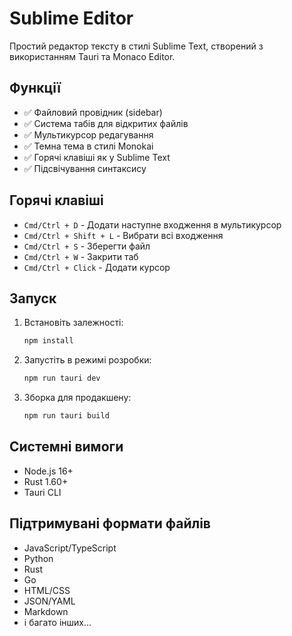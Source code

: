 # Sublime Editor

Простий редактор тексту в стилі Sublime Text, створений з використанням Tauri та Monaco Editor.

## Функції

- ✅ Файловий провідник (sidebar)
- ✅ Система табів для відкритих файлів
- ✅ Мультикурсор редагування
- ✅ Темна тема в стилі Monokai
- ✅ Горячі клавіші як у Sublime Text
- ✅ Підсвічування синтаксису

## Горячі клавіші

- `Cmd/Ctrl + D` - Додати наступне входження в мультикурсор
- `Cmd/Ctrl + Shift + L` - Вибрати всі входження
- `Cmd/Ctrl + S` - Зберегти файл
- `Cmd/Ctrl + W` - Закрити таб
- `Cmd/Ctrl + Click` - Додати курсор

## Запуск

1. Встановіть залежності:
   ```bash
   npm install
   ```

2. Запустіть в режимі розробки:
   ```bash
   npm run tauri dev
   ```

3. Зборка для продакшену:
   ```bash
   npm run tauri build
   ```

## Системні вимоги

- Node.js 16+
- Rust 1.60+
- Tauri CLI

## Підтримувані формати файлів

- JavaScript/TypeScript
- Python
- Rust
- Go
- HTML/CSS
- JSON/YAML
- Markdown
- і багато інших...